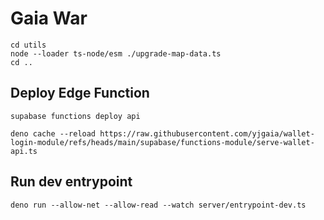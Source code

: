 # Gaia War

```
cd utils
node --loader ts-node/esm ./upgrade-map-data.ts
cd ..
```

## Deploy Edge Function
```
supabase functions deploy api
```

```
deno cache --reload https://raw.githubusercontent.com/yjgaia/wallet-login-module/refs/heads/main/supabase/functions-module/serve-wallet-api.ts
```

## Run dev entrypoint
```
deno run --allow-net --allow-read --watch server/entrypoint-dev.ts
```